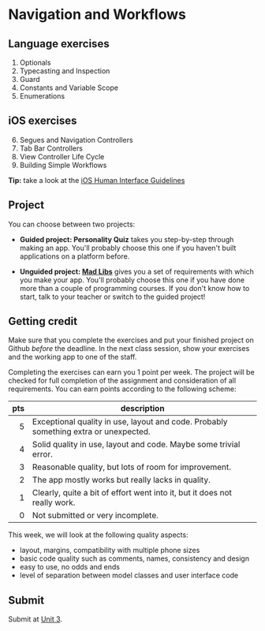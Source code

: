 # Navigation and Workflows

## Language exercises

1. Optionals
2. Typecasting and Inspection
3. Guard
4. Constants and Variable Scope
5. Enumerations

## iOS exercises

<ol start=6>
    <li> Segues and Navigation Controllers
    <li> Tab Bar Controllers
    <li> View Controller Life Cycle
    <li> Building Simple Workflows
</ol>

**Tip:** take a look at the [iOS Human Interface Guidelines](https://developer.apple.com/ios/human-interface-guidelines/overview/design-principles/)


## Project

You can choose between two projects:

- **Guided project: Personality Quiz** takes you step-by-step through making an app. You'll probably choose this one if you haven't built applications on a platform before.

- **Unguided project: [Mad Libs](/projects/mad-libs)** gives you a set of requirements with which you make your app. You'll probably choose this one if you have done more than a couple of programming courses. If you don't know how to start, talk to your teacher or switch to the guided project!


## Getting credit

Make sure that you complete the exercises and put your finished project on Github *before* the deadline. In the next class session, show your exercises and the working app to one of the staff.

Completing the exercises can earn you 1 point per week. The project will be checked for full completion of the assignment and consideration of all requirements. You can earn points according to the following scheme:

| pts | description                                                                          |  
| --: | ------------------------------------------------------------------------------------ |  
|   5 | Exceptional quality in use, layout and code. Probably something extra or unexpected. |  
|   4 | Solid quality in use, layout and code. Maybe some trivial error.                     |  
|   3 | Reasonable quality, but lots of room for improvement.                                |  
|   2 | The app mostly works but really lacks in quality.                                    |  
|   1 | Clearly, quite a bit of effort went into it, but it does not really work.            |  
|   0 | Not submitted or very incomplete.                                                    |  

This week, we will look at the following quality aspects:

- layout, margins, compatibility with multiple phone sizes
- basic code quality such as comments, names, consistency and design
- easy to use, no odds and ends
- level of separation between model classes and user interface code


## Submit

Submit at [Unit 3](/submit/unit-3).
